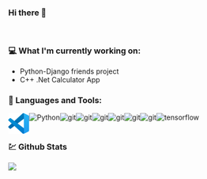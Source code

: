 ### Hi there 👋
<br>

### 💻 What I'm currently working on:
- Python-Django friends project
- C++ .Net Calculator App

### 🔨 Languages and Tools:
<a href="https://code.visualstudio.com/" target="_blank"> <img src="https://raw.githubusercontent.com/github/explore/80688e429a7d4ef2fca1e82350fe8e3517d3494d/topics/visual-studio-code/visual-studio-code.png" align="left" alt="git" height='42px'/> </a>
<a href="https://www.python.org" target="_blank"><img align="left" alt="Python" height ="42px" src="https://raw.githubusercontent.com/rahul-jha98/github_readme_icons/main/language_and_tools/square/python/python.svg"></a>

<img src="https://user-images.githubusercontent.com/11306104/28999421-69312b92-7a03-11e7-9268-a1a8756b5442.png" align="left" alt="git" height='42px'/>
<a href="https://git-scm.com/" target="_blank"> <img src="https://edent.github.io/SuperTinyIcons/images/svg/linux.svg" align="left" alt="git" height='42px'/> </a>

<a href="https://www.learn-c.org/de/" target="_blank"> <img src="https://github.com/isocpp/logos/blob/master/cpp_logo.png" align="left" alt="git" height='42px'/> </a>
<a href="https://git-scm.com/" target="_blank"> <img src="https://raw.githubusercontent.com/rahul-jha98/github_readme_icons/main/language_and_tools/square/git-scm/git-scm.svg" align="left" alt="git" height='42px'/> </a>
<img src="https://edent.github.io/SuperTinyIcons/images/svg/docker.svg" align="left" alt="git" height='42px'/>

<img src="https://icons.iconarchive.com/icons/bokehlicia/pacifica/256/nvidia-settings-icon.png" align="left" alt="git" height='42px'/>
<a href="https://www.tensorflow.org" target="_blank"> <img align="left" src="https://raw.githubusercontent.com/rahul-jha98/github_readme_icons/main/language_and_tools/square/tensorflow/tensorflow.svg" alt="tensorflow" height="42px"/> </a> 

<br>
<br>

### 💹 Github Stats

<div>
  <a href="https://github.com/Moritz-bit">
  <img height="180em" src="https://github-readme-stats.vercel.app/api?username=Moritz-bit&hide=stars&count_private=true&theme=prussian&show_icons=true"/>
</div>

    
<!--
**Moritz-bit/Moritz-bit** is a ✨ _special_ ✨ repository because its `README.md` (this file) appears on your GitHub profile.

Here are some ideas to get you started:

- 🔭 I’m currently working on ...
- 🌱 I’m currently learning ...
- 👯 I’m looking to collaborate on ...
- 🤔 I’m looking for help with ...
- 💬 Ask me about ...
- 📫 How to reach me: ...
- 😄 Pronouns: ...
- ⚡ Fun fact: ...
-->
